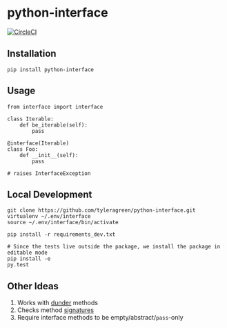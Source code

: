 # python-interface
[![CircleCI](https://circleci.com/gh/tyleragreen/python-interface.svg?style=svg)](https://circleci.com/gh/tyleragreen/python-interface)
## Installation
```
pip install python-interface
```
## Usage
```
from interface import interface

class Iterable:
    def be_iterable(self):
        pass

@interface(Iterable)
class Foo:
    def __init__(self):
        pass

# raises InterfaceException
```
## Local Development
```
git clone https://github.com/tyleragreen/python-interface.git
virtualenv ~/.env/interface
source ~/.env/interface/bin/activate

pip install -r requirements_dev.txt

# Since the tests live outside the package, we install the package in editable mode
pip install -e
py.test
```
## Other Ideas
1. Works with [dunder](https://dbader.org/blog/meaning-of-underscores-in-python) methods
1. Checks method [signatures](https://docs.python.org/3.6/library/inspect.html#inspect.signature)
1. Require interface methods to be empty/abstract/`pass`-only
